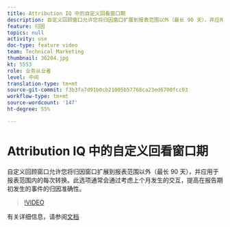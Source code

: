 ```yaml
---
title: Attribution IQ 中的自定义回看窗口期
description: 自定义回顾窗口允许您将归因窗口扩展到报表范围以外（最长 90 天），并应用于报表范围内的每次转换。此选项通常会通过考虑上个月发生的交互，提高在报告期初发生的事件的归因准确性。
feature: 归因
topics: null
activity: use
doc-type: feature video
team: Technical Marketing
thumbnail: 36204.jpg
kt: 5553
role: 业务从业者
level: 中间
translation-type: tm+mt
source-git-commit: f3b3fa7d91b0cb21005b57768ca23ed6700fcc03
workflow-type: tm+mt
source-wordcount: '147'
ht-degree: 55%

---
```



# Attribution IQ 中的自定义回看窗口期

自定义回顾窗口允许您将归因窗口扩展到报表范围以外（最长 90 天），并应用于报表范围内的每次转换。此选项通常会通过考虑上个月发生的交互，提高在报告期初发生的事件的归因准确性。

>[!VIDEO](https://video.tv.adobe.com/v/36204/?quality=12&learn=on)

有关详细信息，请参阅[文档](https://docs.adobe.com/content/help/zh-Hans/analytics/analyze/analysis-workspace/attribution/models.html#lookback-windows)

